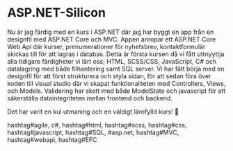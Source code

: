 # ASP.NET-Silicon

Nu är jag färdig med en kurs i ASP.NET där jag har byggt en app från en designfil med ASP.NET Core och MVC. Appen anropar ett ASP.NET Core Web Api där kurser, prenumerationer för nyhetsbrev, kontaktformulär skickas till för att lagras i databas. Detta är första kursen då vi fått uttnyyttja alla tidigare färdigheter vi lärt oss; HTML, SCSS/CSS, JavaScript, C# och datalagring med både filhantering samt SQL server. Vi har fått börja med en designfil för att först strukturera och styla sidan, för att sedan föra över koden till visual studio där vi skapat funktionaliteten med Controllers, Views, och Models. Validering har skett med både ModelState och javascript för att säkerställa dataintegriteten mellan frontend och backend.

Det har varit en kul utmaning och en väldigt lärofylld kurs! 🙂 

hashtag#agile, c#, hashtag#html, hashtag#scss, hashtag#css, hashtag#javascript, hashtag#SQL, #asp.net, hashtag#MVC, hashtag#webapi, hashtag#EFC

